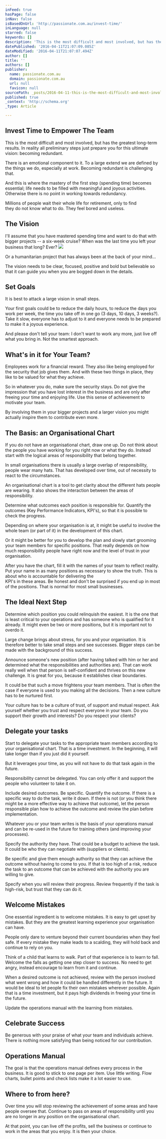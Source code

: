 ```yaml
---
inFeed: true
hasPage: false
inNav: false
isBasedOnUrl: 'http://passionate.com.au/invest-time/'
inLanguage: null
starred: false
keywords: []
description: 'This is the most difficult and most involved, but has the greatest long-term results. In reality all preliminary steps just prepare you for this ultimate vision: becoming redundant.'
datePublished: '2016-04-11T21:07:09.085Z'
dateModified: '2016-04-11T21:07:07.494Z'
author: []
title: ''
authors: []
publisher:
  name: passionate.com.au
  domain: passionate.com.au
  url: null
  favicon: null
sourcePath: _posts/2016-04-11-this-is-the-most-difficult-and-most-involved-but-has-the-gr.md
published: true
_context: 'http://schema.org'
_type: Article

---
```

## Invest Time to Empower The Team

This is the most difficult and most involved, but has the greatest long-term results. In reality all preliminary steps just prepare you for this ultimate vision: becoming redundant.

There is an emotional component to it. To a large extend we are defined by the things we do, especially at work. Becoming redundant is challenging that.

And this is where the mastery of the first step (spending time) becomes essential; life needs to be filled with meaningful and joyous activities. Otherwise there is no point in working towards redundancy.

Millions of people wait their whole life for retirement, only to find  
they do not know what to do. They feel bored and useless.

## The Vision

I'll assume that you have mastered spending time and want to do that with bigger projects -- a six-week cruise? When was the last time you left your business that long? Ever?
![](https://the-grid-user-content.s3-us-west-2.amazonaws.com/38ece75a-0a67-4e5c-bd19-9a1b1f4ac653.jpg)

Or a humanitarian project that has always been at the back of your mind...

The vision needs to be clear, focused, positive and bold but believable so that it can guide you when you are bogged down in the details.

## Set Goals

It is best to attack a large vision in small steps.

Your first goals could be to reduce the daily hours, to reduce the days you work per week, the time you take off in one go (3 days, 10 days, 3 weeks?). Take it slow, everyone has to adjust to it and everyone needs to be prepared to make it a joyous experience.

And please don't tell your team: I don't want to work any more, just live off what you bring in. Not the smartest approach.

## What's in it for Your Team?

Employees work for a financial reward. They also like being employed for the security that job gives them. And with these two things in place, they like to be valued for what they achieve.

So in whatever you do, make sure the security stays. Do not give the impression that you have lost interest in the business and are only after freeing your time and enjoying life. Use this sense of achievement to motivate your team.

By involving them in your bigger projects and a larger vision you might actually inspire them to contribute even more.

## The Basis: an Organisational Chart

If you do not have an organisational chart, draw one up. Do not think about the people you have working for you right now or what they do. Instead start with the logical areas of responsibility that belong together.

In small organisations there is usually a large overlap of responsibility, people wear many hats. That has developed over time, out of necessity to react to the circumstances.

An organisational chart is a tool to get clarity about the different hats people are wearing. It also shows the interaction between the areas of responsibility.

Determine what outcomes each position is responsible for. Quantify the outcomes (Key Performance Indicators, KPI's), so that it is possible to check the progress.

Depending on where your organisation is at, it might be useful to involve the whole team (or part of it) in the development of this chart.

Or it might be better for you to develop the plan and slowly start grooming your team members for specific positions. That really depends on how much responsibility people have right now and the level of trust in your organisation.

After you have the chart, fill it with the names of your team to reflect reality. Put your name in as many positions as necessary to show the truth. This is about who is accountable for delivering the  
KPI's in these areas. Be honest and don't be surprised if you end up in most of the positions. That is normal for most small businesses.

## The Ideal Next Step

Determine which position you could relinquish the easiest. It is the one that is least critical to your operations and has someone who is qualified for it already. It might even be two or more positions, but it is important not to overdo it.

Large change brings about stress, for you and your organisation. It is therefore better to take small steps and see successes. Bigger steps can be made with the background of this success.

Announce someone's new position (after having talked with him or her and determined what the responsibilities and authorities are).  That can work really well when that person is self-confident and thrives on this new challenge. It is great for you, because it establishes clear boundaries.

It could be that such a move frightens your team members. That is often the case if everyone is used to you making all the decisions. Then a new culture has to be nurtured first.

Your culture has to be a culture of trust, of support and mutual respect. Ask yourself whether you trust and respect everyone in your team. Do you support their growth and interests? Do you respect your clients?

## Delegate your tasks

Start to delegate your tasks to the appropriate team members according to your organisational chart. That is a time investment. In the beginning, it will take longer than if you just did it yourself.

But it leverages your time, as you will not have to do that task again in the future.

Responsibility cannot be delegated. You can only offer it and support the people who volunteer to take it on.

Include desired outcomes. Be specific. Quantify the outcome. If there is a specific way to do the task, write it down. If there is not (or you think there might be a more effective way to achieve that outcome), let the person responsible plan how to achieve the outcome and review the plan before implementation.

Whatever you or your team writes is the basis of your operations manual and can be re-used in the future for training others (and improving your processes).

Specify the authority they have. That could be a budget to achieve the task. It could be who they can negotiate with (suppliers or clients).

Be specific and give them enough authority so that they can achieve the outcome without having to come to you. If that is too high of a risk, reduce the task to an outcome that can be achieved with the authority you are willing to give.

Specify when you will review their progress. Review frequently if the task is high-risk, but trust that they can do it.

## Welcome Mistakes

One essential ingredient is to welcome mistakes. It is easy to get upset by mistakes. But they are the greatest learning experience your organisation can have.

People only dare to venture beyond their current boundaries when they feel safe. If every mistake they make leads to a scalding, they will hold back and continue to rely on you.

Think of a child that learns to walk. Part of that experience is to learn to fall. Welcome the falls as getting one step closer to success. No need to get angry, instead encourage to learn from it and continue.

When a desired outcome is not achieved, review with the person involved what went wrong and how it could be handled differently in the future. It would be ideal to let people fix their own mistakes wherever possible. Again that is a time investment, but it pays high dividends in freeing your time in the future.

Update the operations manual with the learning from mistakes.

## Celebrate Success

Be generous with your praise of what your team and individuals achieve. There is nothing more satisfying than being noticed for our contribution.

## Operations Manual

The goal is that the operations manual defines every process in the business. It is good to stick to one page per item. Use little writing. Flow charts, bullet points and check lists make it a lot easier to use.

## Where to from here?

Over time you will stop reviewing the achievement of some areas and have people oversee that. Continue to pass on areas of responsibility until you are no longer in any position on the organisational chart.

At that point, you can live off the profits, sell the business or continue to work in the areas that you enjoy. It is then your choice.